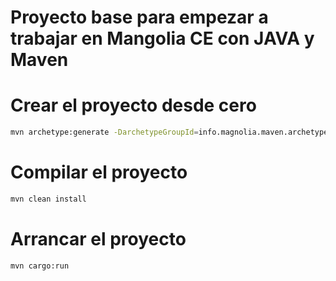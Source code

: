 # Proyecto base para empezar a trabajar en Mangolia CE con JAVA y Maven

# Crear el proyecto desde cero

```BASH
mvn archetype:generate -DarchetypeGroupId=info.magnolia.maven.archetypes -DarchetypeArtifactId=magnolia-project-archetype -DarchetypeVersion=RELEASE
```

# Compilar el proyecto

```BASH
mvn clean install
```

# Arrancar el proyecto

```BASH
mvn cargo:run
```
